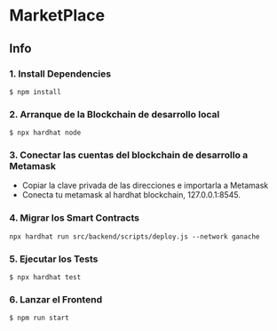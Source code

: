 # MarketPlace

## Info

### 1. Install Dependencies

`$ npm install`

### 2. Arranque de la Blockchain de desarrollo local

`$ npx hardhat node`

### 3. Conectar las cuentas del blockchain de desarrollo a Metamask

- Copiar la clave privada de las direcciones e importarla a Metamask
- Conecta tu metamask al hardhat blockchain, 127.0.0.1:8545.

### 4. Migrar los Smart Contracts

`npx hardhat run src/backend/scripts/deploy.js --network ganache`

### 5. Ejecutar los Tests

`$ npx hardhat test`

### 6. Lanzar el Frontend

`$ npm run start`
